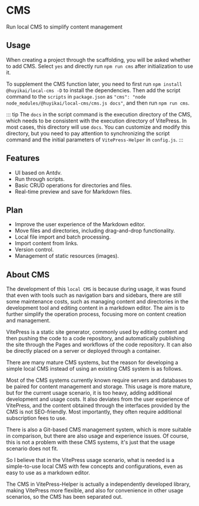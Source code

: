 # CMS

Run local CMS to simplify content management

## Usage

When creating a project through the scaffolding, you will be asked whether to add CMS. Select `yes` and directly run `npm run cms` after initialization to use it.

To supplement the CMS function later, you need to first run `npm install @huyikai/local-cms -D` to install the dependencies. Then add the script command to the `scripts` in `package.json` as `"cms": "node node_modules/@huyikai/local-cms/cms.js docs"`, and then run `npm run cms`.

::: tip
The `docs` in the script command is the execution directory of the CMS, which needs to be consistent with the execution directory of VitePress. In most cases, this directory will use `docs`. You can customize and modify this directory, but you need to pay attention to synchronizing the script command and the initial parameters of `VitePress-Helper` in `config.js`.
:::

## Features

- UI based on Antdv.
- Run through scripts.
- Basic CRUD operations for directories and files.
- Real-time preview and save for Markdown files.

## Plan

- Improve the user experience of the Markdown editor.
- Move files and directories, including drag-and-drop functionality.
- Local file import and batch processing.
- Import content from links.
- Version control.
- Management of static resources (images).

## About CMS

The development of this `local CMS` is because during usage, it was found that even with tools such as navigation bars and sidebars, there are still some maintenance costs, such as managing content and directories in the development tool and editing content in a markdown editor. The aim is to further simplify the operation process, focusing more on content creation and management.

VitePress is a static site generator, commonly used by editing content and then pushing the code to a code repository, and automatically publishing the site through the Pages and workflows of the code repository. It can also be directly placed on a server or deployed through a container.

There are many mature CMS systems, but the reason for developing a simple local CMS instead of using an existing CMS system is as follows.

Most of the CMS systems currently known require servers and databases to be paired for content management and storage.
This usage is more mature, but for the current usage scenario, it is too heavy, adding additional development and usage costs. It also deviates from the user experience of VitePress, and the content obtained through the interfaces provided by the CMS is not SEO-friendly.
Most importantly, they often require additional subscription fees to use.

There is also a Git-based CMS management system, which is more suitable in comparison, but there are also usage and experience issues. Of course, this is not a problem with these CMS systems, it's just that the usage scenario does not fit.

So I believe that in the VitePress usage scenario, what is needed is a simple-to-use local CMS with few concepts and configurations, even as easy to use as a markdown editor.

The CMS in VitePress-Helper is actually a independently developed library, making VitePress more flexible, and also for convenience in other usage scenarios, so the CMS has been separated out.
